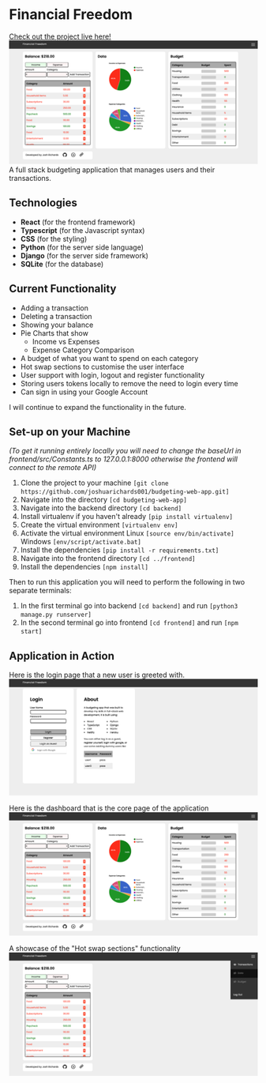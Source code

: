 # Financial Freedom

[Check out the project live here!](https://financial-freedom.netlify.app/)
![Final Pic](demo-images/dashboard-pic.png)
A full stack budgeting application that manages users and their transactions.

## Technologies

- **React** (for the frontend framework)
- **Typescript** (for the Javascript syntax)
- **CSS** (for the styling)
- **Python** (for the server side language)
- **Django** (for the server side framework)
- **SQLite** (for the database)

## Current Functionality

- Adding a transaction
- Deleting a transaction
- Showing your balance
- Pie Charts that show
  - Income vs Expenses
  - Expense Category Comparison
- A budget of what you want to spend on each category
- Hot swap sections to customise the user interface
- User support with login, logout and register functionality
- Storing users tokens locally to remove the need to login every time
- Can sign in using your Google Account

I will continue to expand the functionality in the future.

## Set-up on your Machine

_(To get it running entirely locally you will need to change the baseUrl in frontend/src/Constants.ts to 127.0.0.1:8000 otherwise the frontend will connect to the remote API)_

1. Clone the project to your machine `[git clone https://github.com/joshuarichards001/budgeting-web-app.git]`
2. Navigate into the directory `[cd budgeting-web-app]`
3. Navigate into the backend directory `[cd backend]`
4. Install virtualenv if you haven't already `[pip install virtualenv]`
5. Create the virtual environment `[virtualenv env]`
6. Activate the virtual environment
	Linux `[source env/bin/activate]`
	Windows `[env/script/activate.bat]`
7. Install the dependencies `[pip install -r requirements.txt]`
8. Navigate into the frontend directory `[cd ../frontend]`
9. Install the dependencies `[npm install]`

Then to run this application you will need to perform the following in two separate terminals:

1. In the first terminal go into backend `[cd backend]` and run `[python3 manage.py runserver]`
2. In the second terminal go into frontend `[cd frontend]` and run `[npm start]`

## Application in Action

Here is the login page that a new user is greeted with.
![Login](demo-images/login-pic.png)

Here is the dashboard that is the core page of the application
![Full Tour](demo-images/dashboard-pic.png)

A showcase of the "Hot swap sections" functionality
![Hide](demo-images/hiddencard-pic.png)

